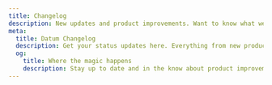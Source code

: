 ```yaml
---
title: Changelog
description: New updates and product improvements. Want to know what we’re building next? [Check out our Roadmap](/resources/roadmap).
meta:
  title: Datum Changelog
  description: Get your status updates here. Everything from new product updates to improvements and launches.
  og:
    title: Where the magic happens
    description: Stay up to date and in the know about product improvements and launches.
---
```


